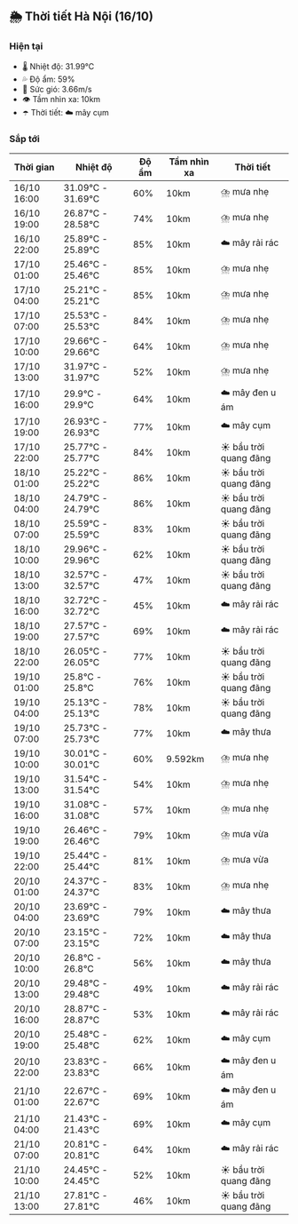 ## 🌦️ Thời tiết Hà Nội (16/10)

### Hiện tại

- 🌡️ Nhiệt độ: 31.99℃
- 💦 Độ ẩm: 59%
- 💨 Sức gió: 3.66m/s
- 👁️ Tầm nhìn xa: 10km
- ☂️ Thời tiết: ☁️ mây cụm

### Sắp tới

| Thời gian | Nhiệt độ | Độ ẩm | Tầm nhìn xa | Thời tiết |
| --- | --- | --- | --- | --- |
| 16/10 16:00 | 31.09℃ - 31.69℃ | 60% | 10km | ⛈️ mưa nhẹ |
| 16/10 19:00 | 26.87℃ - 28.58℃ | 74% | 10km | ⛈️ mưa nhẹ |
| 16/10 22:00 | 25.89℃ - 25.89℃ | 85% | 10km | ☁️ mây rải rác |
| 17/10 01:00 | 25.46℃ - 25.46℃ | 85% | 10km | ⛈️ mưa nhẹ |
| 17/10 04:00 | 25.21℃ - 25.21℃ | 85% | 10km | ⛈️ mưa nhẹ |
| 17/10 07:00 | 25.53℃ - 25.53℃ | 84% | 10km | ⛈️ mưa nhẹ |
| 17/10 10:00 | 29.66℃ - 29.66℃ | 64% | 10km | ⛈️ mưa nhẹ |
| 17/10 13:00 | 31.97℃ - 31.97℃ | 52% | 10km | ⛈️ mưa nhẹ |
| 17/10 16:00 | 29.9℃ - 29.9℃ | 64% | 10km | ☁️ mây đen u ám |
| 17/10 19:00 | 26.93℃ - 26.93℃ | 77% | 10km | ☁️ mây cụm |
| 17/10 22:00 | 25.77℃ - 25.77℃ | 84% | 10km | ☀️ bầu trời quang đãng |
| 18/10 01:00 | 25.22℃ - 25.22℃ | 86% | 10km | ☀️ bầu trời quang đãng |
| 18/10 04:00 | 24.79℃ - 24.79℃ | 86% | 10km | ☀️ bầu trời quang đãng |
| 18/10 07:00 | 25.59℃ - 25.59℃ | 83% | 10km | ☀️ bầu trời quang đãng |
| 18/10 10:00 | 29.96℃ - 29.96℃ | 62% | 10km | ☀️ bầu trời quang đãng |
| 18/10 13:00 | 32.57℃ - 32.57℃ | 47% | 10km | ☀️ bầu trời quang đãng |
| 18/10 16:00 | 32.72℃ - 32.72℃ | 45% | 10km | ☁️ mây rải rác |
| 18/10 19:00 | 27.57℃ - 27.57℃ | 69% | 10km | ☁️ mây rải rác |
| 18/10 22:00 | 26.05℃ - 26.05℃ | 77% | 10km | ☀️ bầu trời quang đãng |
| 19/10 01:00 | 25.8℃ - 25.8℃ | 76% | 10km | ☀️ bầu trời quang đãng |
| 19/10 04:00 | 25.13℃ - 25.13℃ | 78% | 10km | ☀️ bầu trời quang đãng |
| 19/10 07:00 | 25.73℃ - 25.73℃ | 77% | 10km | ☁️ mây thưa |
| 19/10 10:00 | 30.01℃ - 30.01℃ | 60% | 9.592km | ⛈️ mưa nhẹ |
| 19/10 13:00 | 31.54℃ - 31.54℃ | 54% | 10km | ⛈️ mưa nhẹ |
| 19/10 16:00 | 31.08℃ - 31.08℃ | 57% | 10km | ⛈️ mưa nhẹ |
| 19/10 19:00 | 26.46℃ - 26.46℃ | 79% | 10km | ⛈️ mưa vừa |
| 19/10 22:00 | 25.44℃ - 25.44℃ | 81% | 10km | ⛈️ mưa vừa |
| 20/10 01:00 | 24.37℃ - 24.37℃ | 83% | 10km | ⛈️ mưa nhẹ |
| 20/10 04:00 | 23.69℃ - 23.69℃ | 79% | 10km | ☁️ mây thưa |
| 20/10 07:00 | 23.15℃ - 23.15℃ | 72% | 10km | ☁️ mây thưa |
| 20/10 10:00 | 26.8℃ - 26.8℃ | 56% | 10km | ☁️ mây thưa |
| 20/10 13:00 | 29.48℃ - 29.48℃ | 49% | 10km | ☁️ mây rải rác |
| 20/10 16:00 | 28.87℃ - 28.87℃ | 53% | 10km | ☁️ mây rải rác |
| 20/10 19:00 | 25.48℃ - 25.48℃ | 62% | 10km | ☁️ mây cụm |
| 20/10 22:00 | 23.83℃ - 23.83℃ | 66% | 10km | ☁️ mây đen u ám |
| 21/10 01:00 | 22.67℃ - 22.67℃ | 69% | 10km | ☁️ mây đen u ám |
| 21/10 04:00 | 21.43℃ - 21.43℃ | 69% | 10km | ☁️ mây cụm |
| 21/10 07:00 | 20.81℃ - 20.81℃ | 64% | 10km | ☁️ mây rải rác |
| 21/10 10:00 | 24.45℃ - 24.45℃ | 52% | 10km | ☀️ bầu trời quang đãng |
| 21/10 13:00 | 27.81℃ - 27.81℃ | 46% | 10km | ☀️ bầu trời quang đãng |
